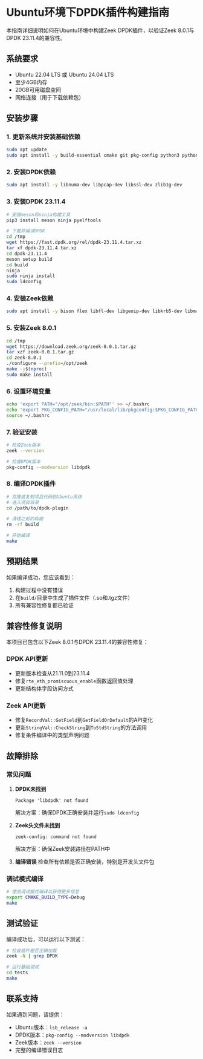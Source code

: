 # Ubuntu环境下DPDK插件构建指南

本指南详细说明如何在Ubuntu环境中构建Zeek DPDK插件，以验证Zeek 8.0.1与DPDK 23.11.4的兼容性。

## 系统要求

- Ubuntu 22.04 LTS 或 Ubuntu 24.04 LTS
- 至少4GB内存
- 20GB可用磁盘空间
- 网络连接（用于下载依赖包）

## 安装步骤

### 1. 更新系统并安装基础依赖

```bash
sudo apt update
sudo apt install -y build-essential cmake git pkg-config python3 python3-pip wget curl software-properties-common
```

### 2. 安装DPDK依赖

```bash
sudo apt install -y libnuma-dev libpcap-dev libssl-dev zlib1g-dev
```

### 3. 安装DPDK 23.11.4

```bash
# 安装meson和ninja构建工具
pip3 install meson ninja pyelftools

# 下载并编译DPDK
cd /tmp
wget https://fast.dpdk.org/rel/dpdk-23.11.4.tar.xz
tar xf dpdk-23.11.4.tar.xz
cd dpdk-23.11.4
meson setup build
cd build
ninja
sudo ninja install
sudo ldconfig
```

### 4. 安装Zeek依赖

```bash
sudo apt install -y bison flex libfl-dev libgeoip-dev libkrb5-dev libmaxminddb-dev libpcap-dev libssl-dev python3-dev swig zlib1g-dev
```

### 5. 安装Zeek 8.0.1

```bash
cd /tmp
wget https://download.zeek.org/zeek-8.0.1.tar.gz
tar xzf zeek-8.0.1.tar.gz
cd zeek-8.0.1
./configure --prefix=/opt/zeek
make -j$(nproc)
sudo make install
```

### 6. 设置环境变量

```bash
echo 'export PATH="/opt/zeek/bin:$PATH"' >> ~/.bashrc
echo 'export PKG_CONFIG_PATH="/usr/local/lib/pkgconfig:$PKG_CONFIG_PATH"' >> ~/.bashrc
source ~/.bashrc
```

### 7. 验证安装

```bash
# 检查Zeek版本
zeek --version

# 检查DPDK版本
pkg-config --modversion libdpdk
```

### 8. 编译DPDK插件

```bash
# 克隆或复制项目代码到Ubuntu系统
# 进入项目目录
cd /path/to/dpdk-plugin

# 清理之前的构建
rm -rf build

# 开始编译
make
```

## 预期结果

如果编译成功，您应该看到：

1. 构建过程中没有错误
2. 在`build/`目录中生成了插件文件（.so和.tgz文件）
3. 所有兼容性修复都已验证

## 兼容性修复说明

本项目已包含以下Zeek 8.0.1与DPDK 23.11.4的兼容性修复：

### DPDK API更新
- 更新版本检查从21.11.0到23.11.4
- 修复`rte_eth_promiscuous_enable`函数返回值处理
- 更新结构体字段访问方式

### Zeek API更新
- 修复`RecordVal::GetField`到`GetFieldOrDefault`的API变化
- 更新`StringVal::CheckString`到`ToStdString`的方法调用
- 修复条件编译中的类型声明问题

## 故障排除

### 常见问题

1. **DPDK未找到**
   ```
   Package 'libdpdk' not found
   ```
   解决方案：确保DPDK正确安装并运行`sudo ldconfig`

2. **Zeek头文件未找到**
   ```
   zeek-config: command not found
   ```
   解决方案：确保Zeek安装路径在PATH中

3. **编译错误**
   检查所有依赖是否正确安装，特别是开发头文件包

### 调试模式编译

```bash
# 使用调试模式编译以获得更多信息
export CMAKE_BUILD_TYPE=Debug
make
```

## 测试验证

编译成功后，可以运行以下测试：

```bash
# 检查插件是否正确加载
zeek -N | grep DPDK

# 运行基础测试
cd tests
make
```

## 联系支持

如果遇到问题，请提供：
- Ubuntu版本：`lsb_release -a`
- DPDK版本：`pkg-config --modversion libdpdk`
- Zeek版本：`zeek --version`
- 完整的编译错误日志